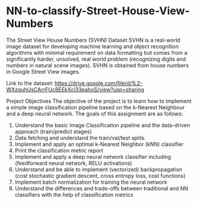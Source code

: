 # NN-to-classify-Street-House-View-Numbers

The Street View House Numbers (SVHN) Dataset
SVHN is a real-world image dataset for developing machine learning and object
recognition algorithms with minimal requirement on data formatting but comes from a
significantly harder, unsolved, real world problem (recognizing digits and numbers in
natural scene images). SVHN is obtained from house numbers in Google Street View
images. 

Link to the dataset:
https://drive.google.com/file/d/1L2-WXzguhUsCArrFUc8EEkXcj33pahoS/view?usp=sharing

Project Objectives
The objective of the project is to learn how to implement a simple image classification
pipeline based on the k-Nearest Neighbour and a deep neural network. The goals of this
assignment are as follows:
1. Understand the basic Image Classification pipeline and the data-driven
approach (train/predict stages)
2. Data fetching and understand the train/val/test splits.
3. Implement and apply an optimal k-Nearest Neighbor (kNN) classifier 
4. Print the classification metric report
5. Implement and apply a deep neural network classifier including (feedforward
neural network, RELU activations)
6. Understand and be able to implement (vectorized) backpropagation (cost
stochastic gradient descent, cross entropy loss, cost functions)
7. Implement batch normalization for training the neural network 
8. Understand the differences and trade-offs between traditional and NN
classifiers with the help of classification metrics

